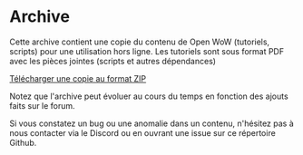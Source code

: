 # Archive
Cette archive contient une copie du contenu de Open WoW (tutoriels, scripts) pour une utilisation hors ligne. Les tutoriels sont sous format PDF avec les pièces jointes (scripts et autres dépendances)

[Télécharger une copie au format ZIP](https://github.com/Open-Wow/archive/archive/refs/heads/main.zip)

Notez que l'archive peut évoluer au cours du temps en fonction des ajouts faits sur le forum.

Si vous constatez un bug ou une anomalie dans un contenu, n'hésitez pas à nous contacter via le Discord ou en ouvrant une issue sur ce répertoire Github.
